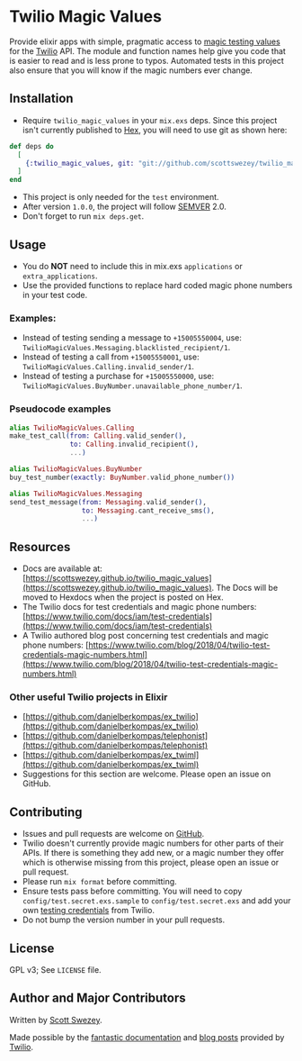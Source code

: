 # Twilio Magic Values

Provide elixir apps with simple, pragmatic access to [magic testing values](https://www.twilio.com/docs/iam/test-credentials) for the [Twilio](https://www.twilio.com) API. The module and function names help give you code that is easier to read and is less prone to typos. Automated tests in this project also ensure that you will know if the magic numbers ever change.

## Installation

- Require `twilio_magic_values` in your `mix.exs` deps. Since this project isn't currently published to [Hex](https://hex.pm/docs/publish), you will need to use git as shown here:
```elixir
def deps do
  [
    {:twilio_magic_values, git: "git://github.com/scottswezey/twilio_magic_values.git", only: :test}
  ]
end
```
- This project is only needed for the `test` environment.
- After version `1.0.0`, the project will follow [SEMVER](https://semver.org) 2.0.
- Don't forget to run `mix deps.get`.

## Usage

- You do **NOT** need to include this in mix.exs `applications` or `extra_applications`.
- Use the provided functions to replace hard coded magic phone numbers in your test code.

### Examples:

- Instead of testing sending a message to `+15005550004`, use: `TwilioMagicValues.Messaging.blacklisted_recipient/1`.
- Instead of testing a call from `+15005550001`, use: `TwilioMagicValues.Calling.invalid_sender/1`.
- Instead of testing a purchase for `+15005550000`, use: `TwilioMagicValues.BuyNumber.unavailable_phone_number/1`.

### Pseudocode examples
```elixir
alias TwilioMagicValues.Calling
make_test_call(from: Calling.valid_sender(),
               to: Calling.invalid_recipient(),
               ...)
```
```elixir
alias TwilioMagicValues.BuyNumber
buy_test_number(exactly: BuyNumber.valid_phone_number())
```
```elixir
alias TwilioMagicValues.Messaging
send_test_message(from: Messaging.valid_sender(),
                  to: Messaging.cant_receive_sms(),
                  ...)
```

## Resources
- Docs are available at: [https://scottswezey.github.io/twilio_magic_values](https://scottswezey.github.io/twilio_magic_values). The Docs will be moved to Hexdocs when the project is posted on Hex.
- The Twilio docs for test credentials and magic phone numbers: [https://www.twilio.com/docs/iam/test-credentials](https://www.twilio.com/docs/iam/test-credentials)
- A Twilio authored blog post concerning test credentials and magic phone numbers: [https://www.twilio.com/blog/2018/04/twilio-test-credentials-magic-numbers.html](https://www.twilio.com/blog/2018/04/twilio-test-credentials-magic-numbers.html)

### Other useful Twilio projects in Elixir
- [https://github.com/danielberkompas/ex_twilio](https://github.com/danielberkompas/ex_twilio)
- [https://github.com/danielberkompas/telephonist](https://github.com/danielberkompas/telephonist)
- [https://github.com/danielberkompas/ex_twiml](https://github.com/danielberkompas/ex_twiml)
- Suggestions for this section are welcome. Please open an issue on GitHub.

## Contributing
- Issues and pull requests are welcome on [GitHub](https://github.com/scottswezey/twilio_magic_values).
- Twilio doesn't currently provide magic numbers for other parts of their APIs. If there is something they add new, or a magic number they offer which is otherwise missing from this project, please open an issue or pull request.
- Please run `mix format` before committing.
- Ensure tests pass before committing. You will need to copy `config/test.secret.exs.sample` to `config/test.secret.exs` and add your own [testing credentials](https://www.twilio.com/console/account/settings) from Twilio.
- Do not bump the version number in your pull requests.

## License
GPL v3; See `LICENSE` file.

## Author and Major Contributors

Written by [Scott Swezey](https://github.com/scottswezey).

Made possible by the [fantastic documentation](https://www.twilio.com/docs/iam/test-credentials) and [blog posts](https://www.twilio.com/blog/2018/04/twilio-test-credentials-magic-numbers.html) provided by [Twilio](https://www.twilio.com).

